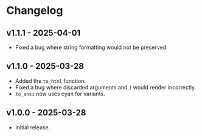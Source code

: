 # Changelog

## v1.1.1 - 2025-04-01

- Fixed a bug where string formatting would not be preserved.

## v1.1.0 - 2025-03-28

- Added the `to_html` function.
- Fixed a bug where discarded arguments and `]` would render incorrectly.
- `to_ansi` now uses cyan for variants.

## v1.0.0 - 2025-03-28

- Initial release.
